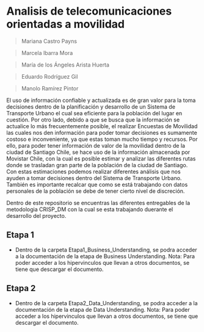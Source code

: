 # Analisis de telecomunicaciones orientadas a movilidad

> Mariana Castro Payns

> Marcela Ibarra Mora

> María de los Ángeles Arista Huerta

> Eduardo Rodríguez Gil

> Manolo Ramírez Pintor


El uso de información confiable y actualizada es de gran valor para la toma decisiones dentro de la planificación y desarrollo de un Sistema de Transporte Urbano el cual sea eficiente para la población del lugar en cuestión. Por otro lado, debido a que se busca que la información se actualice lo más frecuentemente posible, el realizar Encuestas de Movilidad las cuales nos den información para poder tomar decisiones es sumamente costoso e inconveniente, ya que estas toman mucho tiempo y recursos. Por ello, para poder tener información de valor de la movilidad dentro de la ciudad de Santiago Chile, se hace uso de la información almacenada por Movistar Chile, con la cual es posible estimar y analizar las diferentes rutas donde se trasladan gran parte de la población de la ciudad de Santiago. Con estas estimaciones podemos realizar diferentes análisis que nos ayuden a tomar decisiones dentro del Sistema de Transporte Urbano. También es importante recalcar que como se está trabajando con datos personales de la población se debe de tener cierto nivel de discreción. 


Dentro de este repositorio se encuentras las diferentes entregables de la metodologia CRISP_DM con la cual se esta trabajando duerante el desarrollo del proyecto.

## Etapa 1
- Dentro de la carpeta Etapa1_Business_Understanding, se podra acceder a la documentación de la etapa de Business Understanding.
    Nota: Para poder acceder a los hipervinculos que llevan a otros documentos, se tiene que descargar el documento. 


## Etapa 2
- Dentro de la carpeta Etapa2_Data_Understanding, se podra acceder a la documentación de la etapa de Data Understanding.
    Nota: Para poder acceder a los hipervinculos que llevan a otros documentos, se tiene que descargar el documento. 